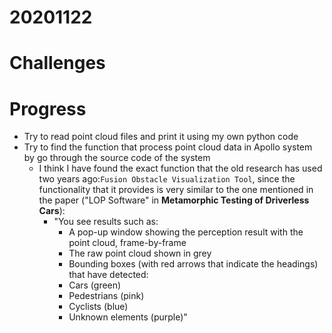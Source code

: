 # 20201122

# Challenges

# Progress
- Try to read point cloud files and print it using my own python code
- Try to find the function that process point cloud data in Apollo system by go through the source code of the system
  - I think I have found the exact function that the old research has used two years ago:`Fusion Obstacle Visualization Tool`, since the functionality that it provides is very similar to the one mentioned in the paper ("LOP Software" in **Metamorphic Testing of Driverless Cars**):
    - "You see results such as:
      - A pop-up window showing the perception result with the point cloud, frame-by-frame
      - The raw point cloud shown in grey
      - Bounding boxes (with red arrows that indicate the headings) that have detected:
      - Cars (green)
      - Pedestrians (pink)
      - Cyclists (blue)
      - Unknown elements (purple)"
